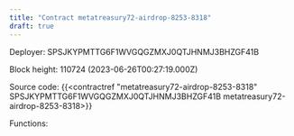 ```yaml
---
title: "Contract metatreasury72-airdrop-8253-8318"
draft: true
---
```

Deployer: SPSJKYPMTTG6F1WVGQGZMXJ0QTJHNMJ3BHZGF41B


 



Block height: 110724 (2023-06-26T00:27:19.000Z)

Source code: {{<contractref "metatreasury72-airdrop-8253-8318" SPSJKYPMTTG6F1WVGQGZMXJ0QTJHNMJ3BHZGF41B metatreasury72-airdrop-8253-8318>}}

Functions:


